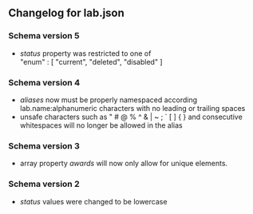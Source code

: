 ## Changelog for lab.json

### Schema version 5

* *status* property was restricted to one of  
    "enum" : [
        "current",
        "deleted",
        "disabled"
    ]

### Schema version 4

* *aliases* now must be properly namespaced according lab.name:alphanumeric characters with no leading or trailing spaces
* unsafe characters such as " # @ % ^ & | ~ ; ` [ ] { } and consecutive whitespaces will no longer be allowed in the alias

### Schema version 3

* array property *awards* will now only allow for unique elements.

### Schema version 2

* *status* values were changed to be lowercase